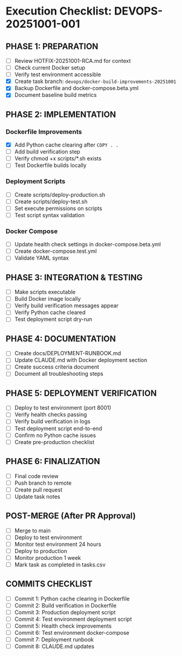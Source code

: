 # Execution Checklist: DEVOPS-20251001-001

## PHASE 1: PREPARATION
- [ ] Review HOTFIX-20251001-RCA.md for context
- [ ] Check current Docker setup
- [ ] Verify test environment accessible
- [x] Create task branch: `devops/docker-build-improvements-20251001`
- [x] Backup Dockerfile and docker-compose.beta.yml
- [x] Document baseline build metrics

## PHASE 2: IMPLEMENTATION

### Dockerfile Improvements
- [x] Add Python cache clearing after `COPY . .`
- [ ] Add build verification step
- [ ] Verify chmod +x scripts/*.sh exists
- [ ] Test Dockerfile builds locally

### Deployment Scripts
- [ ] Create scripts/deploy-production.sh
- [ ] Create scripts/deploy-test.sh
- [ ] Set execute permissions on scripts
- [ ] Test script syntax validation

### Docker Compose
- [ ] Update health check settings in docker-compose.beta.yml
- [ ] Create docker-compose.test.yml
- [ ] Validate YAML syntax

## PHASE 3: INTEGRATION & TESTING
- [ ] Make scripts executable
- [ ] Build Docker image locally
- [ ] Verify build verification messages appear
- [ ] Verify Python cache cleared
- [ ] Test deployment script dry-run

## PHASE 4: DOCUMENTATION
- [ ] Create docs/DEPLOYMENT-RUNBOOK.md
- [ ] Update CLAUDE.md with Docker deployment section
- [ ] Create success criteria document
- [ ] Document all troubleshooting steps

## PHASE 5: DEPLOYMENT VERIFICATION
- [ ] Deploy to test environment (port 8001)
- [ ] Verify health checks passing
- [ ] Verify build verification in logs
- [ ] Test deployment script end-to-end
- [ ] Confirm no Python cache issues
- [ ] Create pre-production checklist

## PHASE 6: FINALIZATION
- [ ] Final code review
- [ ] Push branch to remote
- [ ] Create pull request
- [ ] Update task notes

## POST-MERGE (After PR Approval)
- [ ] Merge to main
- [ ] Deploy to test environment
- [ ] Monitor test environment 24 hours
- [ ] Deploy to production
- [ ] Monitor production 1 week
- [ ] Mark task as completed in tasks.csv

## COMMITS CHECKLIST
- [ ] Commit 1: Python cache clearing in Dockerfile
- [ ] Commit 2: Build verification in Dockerfile
- [ ] Commit 3: Production deployment script
- [ ] Commit 4: Test environment deployment script
- [ ] Commit 5: Health check improvements
- [ ] Commit 6: Test environment docker-compose
- [ ] Commit 7: Deployment runbook
- [ ] Commit 8: CLAUDE.md updates
